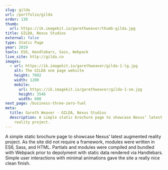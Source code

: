 ```yaml
---
slug: gilda
url: /portfolio/gilda
order: 130
thumb:
  url: https://ik.imagekit.io/garethweaver/thumb-gilda.jpg
title: GILDA, Nexus Studios
external: false
type: Static Page
year: 2019
tools: ES6, Handlebars, Sass, Webpack
live_site: http://gilda.co
images:
  - url: https://ik.imagekit.io/garethweaver/gilda-1-lg.jpg
    alt: The GILDA one page website
    height: 7092
    width: 1200
    mobile:
      url: https://ik.imagekit.io/garethweaver/gilda-1-sm.jpg
      height: 3546
      width: 600
next_page: /business-three-zero-fuel
meta:
  title: Gareth Weaver - GILDA, Nexus Studios
  description: A simple static brochure page to showcase Nexus’ latest augmented
    reality project.
---
```

A simple static brochure page to showcase Nexus’ latest augmented reality
project. As the site did not require a framework, modules were written in ES6,
Sass, and HTML. Partials and modules were compiled and bundled with Webpack
prior to depolyment with static data rendered via Handlebars. Simple user
interactions with minimal animations gave the site a really nice clean finish.
